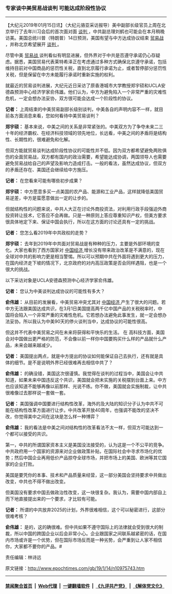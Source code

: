 ### 专家谈中美贸易战谈判 可能达成阶段性协议
------------------------

<p>
 【大纪元2019年01月15日讯】（大纪元骆亚采访报导）美中副部长级官员上周在北京举行了去年川习会后的首次面对面
 <a href="http://www.epochtimes.com/gb/tag/%E8%B0%88%E5%88%A4.html">
  谈判
 </a>
 ，中共副总理刘鹤也可能会在本月稍晚访美。美国总统川普（特朗普）14日预测，美国有望与中方达成协议结束
 <a href="http://www.epochtimes.com/gb/tag/%E8%B4%B8%E6%98%93%E6%88%98.html">
  贸易战
 </a>
 ，并称北京希望展开
 <a href="http://www.epochtimes.com/gb/tag/%E8%B0%88%E5%88%A4.html">
  谈判
 </a>
 。
</p>
<p>
 尽管中美
 <a href="http://www.epochtimes.com/gb/tag/%E8%B4%B8%E6%98%93%E6%88%98.html">
  贸易战
 </a>
 谈判看似有明显进展，但外界对于中共是否遵守承诺仍心存疑虑。据悉，美国贸易代表莱特希泽正在考虑通过多种方式确保北京遵守承诺，包括维持目前对中国商品的惩罚性关税，直到北京履行承诺为止，或者暂停部分惩罚性关税，但是保留在中方未能履行承诺时重新实施的权利。
</p>
<p>
 就最近的贸易谈判进展，大纪元近日采访了原香港城市大学教授郑宇硕和UCLA安德森预测中心经济学家俞伟雄。他们认为，中方为避免陷入一个非常严重的灾难性危机，一定会想办法妥协，双方很可能会达成一个阶段性的协议。
</p>
<p>
 <strong>
  记者：
 </strong>
 上周结束的中美贸易副部长级别谈判，中美各自的声明内容不一样，就目前各方面消息来看，您如何看待中美贸易谈判？
</p>
<p>
 <strong>
  郑宇硕：
 </strong>
 基本来说，中美之间的关系是非常紧张的。中美双方为了争夺未来二三十年的经济霸权、在经济科技领域的领先地位，长远看，中美之间的矛盾将是结构性、长期性的，很难避免和化解。
</p>
<p>
 但双方能就贸易谈判达成阶段性协议的可能性并不低。因为双方都希望避免两败俱伤的全面贸易战，双方都有国内的政治需要，希望能达成协调，两国领导人也需要避免贸易战给自己的声望及影响力造成打击。一般的看法，虽然达成协议，但双方的矛盾还存在、美国还会继续给中方施压。
</p>
<p>
 <strong>
  记者：
 </strong>
 在您看来可能有哪些初步成果？
</p>
<p>
 <strong>
  郑宇硕：
 </strong>
 中方愿意多买一点美国的农产品、能源和工业产品，这样就降低美国贸易逆差，中方是蛮愿意做出一定的让步的。
</p>
<p>
 但就结构性的问题来说，中共人大正在讨论外商投资法，对利用行政手段强迫外商投资转让技术，它答应不会再做。只是一种原则上答应尊重知识产权，但美方要求很具体地定下来、保证中国会执行，所以在这方面的讨论还具有一定的挑战。
</p>
<p>
 <strong>
  记者：
 </strong>
 您怎么看2019年中共政权的走势？
</p>
<p>
 <strong>
  郑宇硕：
 </strong>
 去年到2019年中共面对贸易战是有种种的压力，主要是外部环境的变化。大家也看到了西方国家对
 <a href="http://www.epochtimes.com/gb/tag/%E4%B8%AD%E5%9B%BD%E7%BB%8F%E6%B5%8E.html">
  中国经济
 </a>
 增长没有带来政治改革是不满意的，现在全球对中共的影响力更是相当警惕。所以可以预期中共在外面将遇到更大的压力，在国内经济走下坡的情况下，北京政府的对内高压政策是否会同样遇阻，也是一个很大的挑战。
</p>
<p>
 以下采访对象是UCLA安德森预测中心经济学家俞伟雄。
</p>
<p>
 <strong>
  记者：
 </strong>
 您认为中美谈判达成协议的可能性有多大？
</p>
<p>
 <strong>
  俞伟雄：
 </strong>
 从目前的发展看，中美贸易冲突尤其对
 <a href="http://www.epochtimes.com/gb/tag/%E4%B8%AD%E5%9B%BD%E7%BB%8F%E6%B5%8E.html">
  中国经济
 </a>
 产生了很大的问题。若中方无法跟美国达成共识，在3月1日美国提高两千亿中国产品的关税税率时，中国将会陷入一个非常严重的灾难性危机。它若想办法避免此事发生，就一定会想办法妥协。所以我认为中美90天的停火谈判当中，达成协议的可能性很高。
</p>
<p>
 但这并不代表中美贸易之间在未来将获得和平快乐的生活。
 <span class="Apple-converted-space">
  在
 </span>
 高科技方面，美国会对中国做出更严格的防范，不会像以前一样你中国要购买什么样的产品就什么产品，未来会越来越减少。
</p>
<p>
 <strong>
  记者：
 </strong>
 美国提出两点，就是中方提出的协议如何能保证自己去执行，还有就是具体的细节。是不是说明外界已经很难再去相信中共了？
</p>
<p>
 <strong>
  俞伟雄：
 </strong>
 的确没错，美国这次很谨慎。我觉得在谈判的过程当中，美国会让中共知道，如果未来中国违反这个共识，美国就会把未实施的关税摆到台面上来。中方也应该知道不能够再像以前那样、光说不练。你不做，美国就会实施制裁，让中共很难像过去那样说一套做一套。
</p>
<p>
 <strong>
  记者：
 </strong>
 美国强调中国要进行结构性改革，海外的及大陆的知识分子认为中共不可能在结构性改革方面进行让步。中共改革开放40周年，也强调不能改的坚决不改，你觉得美中之间在这块是怎么样一种博弈？
</p>
<p>
 <strong>
  俞伟雄：
 </strong>
 我的看法是中美之间对结构性的改革看法不太一样，但双方可能达到一个都可以接受的共识。
</p>
<p>
 第一，中共的所谓国家资本主义是美国没法接受的，认为这是一个不公平的竞争。中共政府用一个国家的资源来对企业做政策补贴，在国际社会中寻求市场化的优势；然后中国企业再用低价产品掠夺全球市场，并把市场上的美国、欧洲等其它国家的企业打败。
</p>
<p>
 美国是要凭你的本事、技术和产品质量来经营，这一部分美国会坚持要求中共做出改变，中共也不得不做出改变。
</p>
<p>
 但美国没有要求中国去做政治性改变，这一块很复杂。我认为，需要中国内部自上而下地直接提出来的一个要求，才比较有可能。
</p>
<p>
 <strong>
  记者：
 </strong>
 所谓的中共放弃2025的计划，外界很难相信，这个可以秘密进行，这部分很难考核？
</p>
<p>
 <strong>
  俞伟雄：
 </strong>
 是的，这的确很难。但中共如果不遵守国际上的法律就会受到很大的制裁，所以中国的跨国企业以后会非常小心。企业跟国家之间联系越紧密的话，在国内市场或许是一个优势，但在国际市场反而是一种劣势，会严重到让人家不相信你，大家都不要你的产品。#
</p>
<p>
 责任编辑：林诗远
</p>

原文链接：http://www.epochtimes.com/gb/19/1/14/n10975743.htm


------------------------
#### [禁闻聚合首页](https://github.com/gfw-breaker/banned-news/blob/master/README.md) &nbsp;|&nbsp; [Web代理](https://github.com/gfw-breaker/open-proxy/blob/master/README.md) &nbsp;|&nbsp; [一键翻墙软件](https://github.com/gfw-breaker/nogfw/blob/master/README.md) &nbsp;|&nbsp; [《九评共产党》](https://github.com/gfw-breaker/9ping.md/blob/master/README.md#九评之一评共产党是什么) &nbsp;|&nbsp; [《解体党文化》](https://github.com/gfw-breaker/jtdwh.md/blob/master/README.md#绪论)